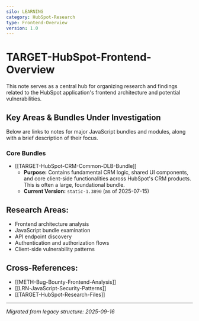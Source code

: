 ```yaml
---
silo: LEARNING
category: HubSpot-Research
type: Frontend-Overview
version: 1.0
---
```


# TARGET-HubSpot-Frontend-Overview

This note serves as a central hub for organizing research and findings related to the HubSpot application's frontend architecture and potential vulnerabilities.

## Key Areas & Bundles Under Investigation

Below are links to notes for major JavaScript bundles and modules, along with a brief description of their focus.

### Core Bundles
- [[TARGET-HubSpot-CRM-Common-DLB-Bundle]]
  - **Purpose:** Contains fundamental CRM logic, shared UI components, and core client-side functionalities across HubSpot's CRM products. This is often a large, foundational bundle.
  - **Current Version:** `static-1.3890` (as of 2025-07-15)

## Research Areas:
- Frontend architecture analysis
- JavaScript bundle examination
- API endpoint discovery
- Authentication and authorization flows
- Client-side vulnerability patterns

## Cross-References:
- [[METH-Bug-Bounty-Frontend-Analysis]]
- [[LRN-JavaScript-Security-Patterns]]
- [[TARGET-HubSpot-Research-Files]]

---
*Migrated from legacy structure: 2025-09-16*